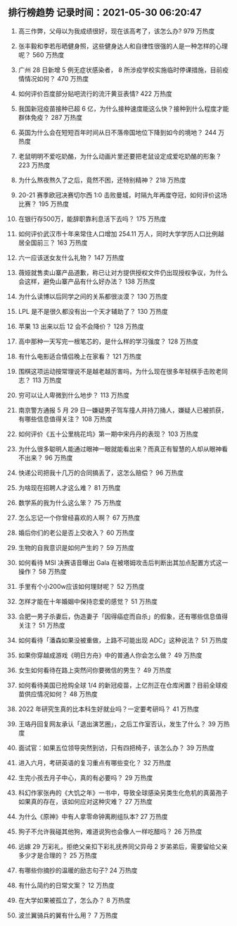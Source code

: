 
## 排行榜趋势 记录时间：2021-05-30 06:20:47
  
  1. 高三作弊，父母以为我成绩很好，现在该高考了，该怎么办? 979 万热度
    
  2. 张丰毅和李若彤晒健身照，这些健身达人和自律性很强的人是一种怎样的心理呢？ 560 万热度
    
  3. 广州 28 日新增 5 例无症状感染者， 8 所涉疫学校实施临时停课措施，目前疫情情况如何？ 470 万热度
    
  4. 如何评价百度部分贴吧流行的流汗黄豆表情? 422 万热度
    
  5. 我国新冠疫苗接种已超 6 亿，为什么接种速度能这么快？接种到什么程度才能群体免疫？ 287 万热度
    
  6. 英国为什么会在短短百年时间从日不落帝国地位下降到如今的境地？ 244 万热度
    
  7. 老鼠明明不爱吃奶酪，为什么动画片里还要把老鼠设定成爱吃奶酪的形象？ 223 万热度
    
  8. 为什么熬夜熬久了之后，竟然不困，还特别精神？ 218 万热度
    
  9. 20-21 赛季欧冠决赛切尔西 1:0 击败曼城，时隔九年再度夺冠，如何评价这场比赛？ 195 万热度
    
  10. 在银行存500万，能辞职靠利息活下去吗？ 175 万热度
    
  11. 如何评价武汉市十年来常住人口增加 254.11 万人，同时大学学历人口比例越居全国前三？ 163 万热度
    
  12. 六一应该送女友什么礼物？ 147 万热度
    
  13. 薇娅就售卖山寨产品道歉，称已让对方提供授权文件仍出现授权争议，为什么会这样，避免山寨产品有什么好办法？ 138 万热度
    
  14. 为什么读博以后同学之间的关系都很淡漠？ 130 万热度
    
  15. LPL 是不是很久都没有出一个天才辅助了？ 130 万热度
    
  16. 苹果 13 出来以后 12 会不会降价？ 128 万热度
    
  17. 高中那种一天写完一根笔芯的，是什么样的学习强度？ 128 万热度
    
  18. 有什么电影适合情侣晚上在家看？ 121 万热度
    
  19. 围棋这项运动按常理说不是越老越厉害吗，为什么现在很多年轻棋手击败老同志？ 113 万热度
    
  20. 穷可以让人卑微到什么地步？ 113 万热度
    
  21. 南京警方通报 5 月 29 日一嫌疑男子驾车撞人并持刀捅人，嫌疑人已被抓获，有哪些信息值得关注？ 108 万热度
    
  22. 如何评价《五十公里桃花坞》第一期中宋丹丹的表现？ 103 万热度
    
  23. 为什么很多聪明人能通过眼神一眼就能看出来？而真正有智慧的人却从眼神看不出来？ 96 万热度
    
  24. 快递公司把我十几万的合同搞丢了，这怎么赔偿？ 96 万热度
    
  25. 为啥现在招聘人才这么难？ 81 万热度
    
  26. 数学系的我为什么这么笨？ 75 万热度
    
  27. 怎么忘记一个你曾经喜欢的人啊？ 67 万热度
    
  28. 婚后你们的老公是否上交收入？ 60 万热度
    
  29. 生物的自我意识是如何产生的？ 59 万热度
    
  30. 如何看待 MSI 决赛语音曝出 Gala 在被塔姆攻击后判断出其加点配置方式这一操作？ 58 万热度
    
  31. 手里有个小200w应该如何理财呢？ 52 万热度
    
  32. 怎样才能在十年婚姻中保持恋爱的感觉？ 51 万热度
    
  33. 合肥一男子杀妻后，伪造妻子「因得癌症而自杀」的假象，还有哪些信息值得关注？ 51 万热度
    
  34. 如何看待「潘森如果没被重做，上路不可能出现 ADC」这种说法？ 51 万热度
    
  35. 如果你穿越成游戏《明日方舟》中的普通人你会怎么做？ 49 万热度
    
  36. 女生如何看待在路上突然问你要微信的男生？ 49 万热度
    
  37. 如何看待美国已抢购全球 1/4 的新冠疫苗，上亿剂正在仓库闲置？目前全球疫苗供应情况如何？ 48 万热度
    
  38. 2022 年研究生真的比本科生好就业吗？一定要考研吗？ 41 万热度
    
  39. 王珞丹回复网友承认「退出演艺圈」，之后工作室否认，发生了什么？ 39 万热度
    
  40. 面试官：如果五位领导突然到访，只有四把椅子，该怎么办？ 39 万热度
    
  41. 进入六月，考研英语的复习重点有哪些变化？ 32 万热度
    
  42. 生完小孩去月子中心，真的有必要吗？ 29 万热度
    
  43. 科幻作家张冉的《大饥之年》一书中，导致全球感染另类生化危机的真菌孢子如果真的存在，该如何应对这种灾难？ 27 万热度
    
  44. 为什么《原神》中有人拿零命钟离刷组队本? 27 万热度
    
  45. 狗子不允许我碰其他狗，难道说狗也会像人一样吃醋吗？ 26 万热度
    
  46. 远嫁 29 万彩礼，拒绝父亲扣下彩礼抚养同父异母 2 岁弟弟后，需要留给父亲多少才是合理的？ 25 万热度
    
  47. 有哪些你摘抄的温暖的励志句子? 24 万热度
    
  48. 有什么简约的日常文案？ 12 万热度
    
  49. 在大学如果被孤立了，怎么办？ 8 万热度
    
  50. 波兰翼骑兵的翼有什么用？ 7 万热度
    
